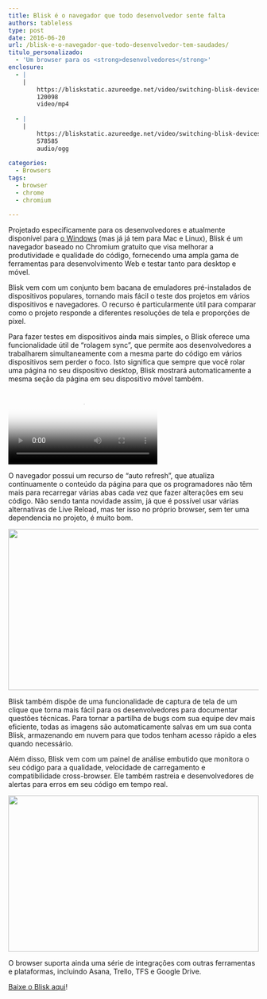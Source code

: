 ```yaml
---
title: Blisk é o navegador que todo desenvolvedor sente falta
authors: tableless
type: post
date: 2016-06-20
url: /blisk-e-o-navegador-que-todo-desenvolvedor-tem-saudades/
titulo_personalizado:
  - 'Um browser para os <strong>desenvolvedores</strong>'
enclosure:
  - |
    |
        https://bliskstatic.azureedge.net/video/switching-blisk-devices.mp4
        120098
        video/mp4
        
  - |
    |
        https://bliskstatic.azureedge.net/video/switching-blisk-devices.ogg
        578585
        audio/ogg
        
categories:
  - Browsers
tags:
  - browser
  - chrome
  - chromium

---
```

Projetado especificamente para os desenvolvedores e atualmente disponível para <a href="https://blisk.io/" target="_blank">o Windows</a> (mas já já tem para Mac e Linux), Blisk é um navegador baseado no Chromium gratuito que visa melhorar a produtividade e qualidade do código, fornecendo uma ampla gama de ferramentas para desenvolvimento Web e testar tanto para desktop e móvel.



Blisk vem com um conjunto bem bacana de emuladores pré-instalados de dispositivos populares, tornando mais fácil o teste dos projetos em vários dispositivos e navegadores. O recurso é particularmente útil para comparar como o projeto responde a diferentes resoluções de tela e proporções de pixel.

Para fazer testes em dispositivos ainda mais simples, o Blisk oferece uma funcionalidade útil de &#8220;rolagem sync&#8221;, que permite aos desenvolvedores a trabalharem simultaneamente com a mesma parte do código em vários dispositivos sem perder o foco. Isto significa que sempre que você rolar uma página no seu dispositivo desktop, Blisk mostrará automaticamente a mesma seção da página em seu dispositivo móvel também.

<video poster="https://bliskstatic.azureedge.net/video/poster/switching-blisk-devices-poster.jpg" loop="" class="img-thumbnail nopadding"><source src="https://bliskstatic.azureedge.net/video/switching-blisk-devices.mp4" type="video/mp4"><source src="https://bliskstatic.azureedge.net/video/switching-blisk-devices.ogg" type="video/ogg">Your browser does not support this video.</video>

O navegador possui um recurso de &#8220;auto refresh&#8221;, que atualiza continuamente o conteúdo da página para que os programadores não têm mais para recarregar várias abas cada vez que fazer alterações em seu código. Não sendo tanta novidade assim, já que é possível usar várias alternativas de Live Reload, mas ter isso no próprio browser, sem ter uma dependencia no projeto, é muito bom.

[<img src="https://bliskstatic.azureedge.net/browser/auto-refresh-480.png" width="520" height="325" class />][1]

Blisk também dispõe de uma funcionalidade de captura de tela de um clique que torna mais fácil para os desenvolvedores para documentar questões técnicas. Para tornar a partilha de bugs com sua equipe dev mais eficiente, todas as imagens são automaticamente salvas em um sua conta Blisk, armazenando em nuvem para que todos tenham acesso rápido a eles quando necessário.

Além disso, Blisk vem com um painel de análise embutido que monitora o seu código para a qualidade, velocidade de carregamento e compatibilidade cross-browser. Ele também rastreia e desenvolvedores de alertas para erros em seu código em tempo real.

<img src="https://bliskstatic.azureedge.net/browser/blisk-analytics.png" width="504" height="315" class="alignnone" />

O browser suporta ainda uma série de integrações com outras ferramentas e plataformas, incluindo Asana, Trello, TFS e Google Drive.

[Baixe o Blisk aqui][2]!

 [1]: https://bliskstatic.azureedge.net/browser/auto-refresh-480.png
 [2]: https://blisk.io/
